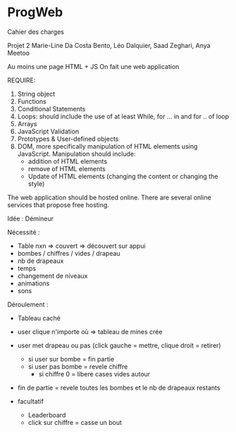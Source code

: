 # ProgWeb

Cahier des charges

Projet 2 
Marie-Line Da Costa Bento, Léo Dalquier, Saad Zeghari, Anya Meetoo

Au moins une page HTML + JS
On fait une web application

REQUIRE:

1. String object
2. Functions
3. Conditional Statements 
4. Loops: should include the use of at least While, for ... in and for .. of loop
5. Arrays
6. JavaScript Validation
7. Prototypes & User-defined objects
8. DOM, more specifically manipulation of HTML elements using JavaScript. Manipulation should include:
    - addition of HTML elements
    - remove of HTML elements
    - Update of HTML elements (changing the content or changing the style)

The web application should be hosted online. There are several online services that propose free hosting.



Idée : Démineur 

Nécessité :

- Table nxn => couvert => découvert sur appui
- bombes / chiffres / vides / drapeau 
- nb de drapeaux 
- temps 
- changement de niveaux
- animations 
- sons 

Déroulement :

- Tableau caché
- user clique n'importe où => tableau de mines crée
- user met drapeau ou pas (click gauche = mettre, clique droit = retirer)
    - si user sur bombe = fin partie
    - si user pas bombe = revele chiffre 
        - si chiffre 0 = libere cases vides autour  

- fin de partie = revele toutes les bombes et le nb de drapeaux restants

- facultatif 
    - Leaderboard
    - click sur chiffre = casse un bout 
